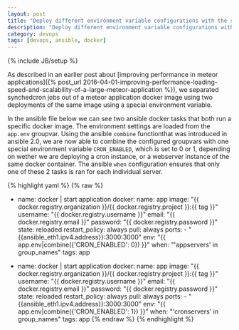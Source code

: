 ```yaml
---
layout: post
title: "Deploy different environment variable configurations with the same docker image using combine in ansible 2.0"
description: "Deploy different environment variable configurations with the same docker image using combine in ansible 2.0"
category: devops
tags: [devops, ansible, docker]
---
```

{% include JB/setup %}

As described in an earlier post about [improving performance in meteor applications]({% post_url 2016-04-01-improving-performance-loading-speed-and-scalability-of-a-large-meteor-application %}), we separated synchedcron jobs out of a meteor application docker image using two deployments of the same image using a special environment variable.

In the ansible file below we can see two ansible docker tasks that both run a specific docker image. The environment settings are loaded from the `app.env` groupvar. Using the ansible `combine` functionthat was introduced in ansible 2.0, we are now able to combine the configured groupvars with one special environment variable `CRON_ENABLED`, which is set to 0 or 1, depending on wether we are deploying a cron instance, or a webserver instance of the same docker container. The ansible `when` configuration ensures that only one of these 2 tasks is ran for each individual server.

{% highlight yaml %}
{% raw %}
- name: docker | start application
  docker:
    name: app
    image: "{{ docker.registry.organization }}/{{ docker.registry.project }}:{{ tag }}"
    username: "{{ docker.registry.username }}"
    email: "{{ docker.registry.email }}"
    password: "{{ docker.registry.password }}"
    state: reloaded
    restart_policy: always
    pull: always
    ports:
      - "{{ansible_eth1.ipv4.address}}:3000:3000"
    env: "{{ app.env|combine({'CRON_ENABLED': 0}) }}"
  when: "'appservers' in group_names"
  tags: app

- name: docker | start application
  docker:
    name: app
    image: "{{ docker.registry.organization }}/{{ docker.registry.project }}:{{ tag }}"
    username: "{{ docker.registry.username }}"
    email: "{{ docker.registry.email }}"
    password: "{{ docker.registry.password }}"
    state: reloaded
    restart_policy: always
    pull: always
    ports:
      - "{{ansible_eth1.ipv4.address}}:3000:3000"
    env: "{{ app.env|combine({'CRON_ENABLED': 1}) }}"
  when: "'cronservers' in group_names"
  tags: app
{% endraw %}
{% endhighlight %}
